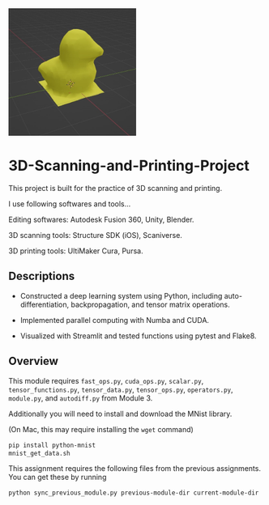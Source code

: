 <img src="./rubber duck.jpg" width="50%">

# 3D-Scanning-and-Printing-Project

This project is built for the practice of 3D scanning and printing.

I use following softwares and tools...

Editing softwares: Autodesk Fusion 360, Unity, Blender.

3D scanning tools: Structure SDK (iOS), Scaniverse.

3D printing tools: UltiMaker Cura, Pursa.


## Descriptions 

- Constructed a deep learning system using Python, including auto-differentiation, backpropagation, and tensor matrix operations.

- Implemented parallel computing with Numba and CUDA.

- Visualized with Streamlit and tested functions using pytest and Flake8.

## Overview

This module requires `fast_ops.py`, `cuda_ops.py`, `scalar.py`, `tensor_functions.py`, `tensor_data.py`, `tensor_ops.py`, `operators.py`, `module.py`, and `autodiff.py` from Module 3.


Additionally you will need to install and download the MNist library.

(On Mac, this may require installing the `wget` command)

```
pip install python-mnist
mnist_get_data.sh
```


This assignment requires the following files from the previous assignments. You can get these by running

```bash
python sync_previous_module.py previous-module-dir current-module-dir
```
